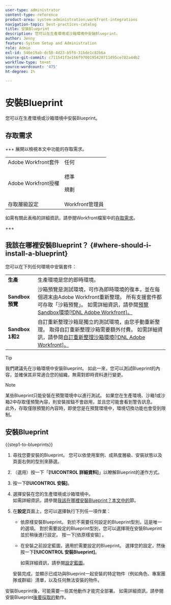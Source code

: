 ```yaml
---
user-type: administrator
content-type: reference
product-area: system-administration;workfront-integrations
navigation-topic: best-practices-catalog
title: 安裝Blueprint
description: 您可以在生產環境或沙箱環境中安裝Blueprint。
author: Jenny
feature: System Setup and Administration
role: Admin
exl-id: 546e19ab-dc50-4d23-b5f6-31bde1c82b6a
source-git-commit: c711541f3e166f9700195420711d95ce782a44b2
workflow-type: tm+mt
source-wordcount: '475'
ht-degree: 1%

---
```


# 安裝Blueprint

<!-- Audited: 5/2025 -->

您可以在生產環境或沙箱環境中安裝Blueprint。

## 存取需求

+++ 展開以檢視本文中功能的存取需求。

<table style="table-layout:auto"> 
 <col> 
 <col> 
 <tbody> 
  <tr> 
   <td role="rowheader">Adobe Workfront套件</td> 
   <td>任何</td> 
  </tr> 
  <tr> 
   <td role="rowheader">Adobe Workfront授權</td> 
   <td>
   <p>標準</p>
   <p>規劃</p></td> 
  </tr> 
  <tr> 
   <td role="rowheader">存取層級設定</td> 
   <td>Workfront管理員</td> 
  </tr> 
 </tbody> 
</table>

如需有關此表格的詳細資訊，請參閱Workfront檔案中的[存取需求](/help/quicksilver/administration-and-setup/add-users/access-levels-and-object-permissions/access-level-requirements-in-documentation.md)。

+++

## 我該在哪裡安裝Blueprint？ {#where-should-i-install-a-blueprint}

您可以在下列任何環境中安裝套件：

<table style="table-layout:auto">
        <tr>
        <td><strong>生產</strong></td>
        <td>生產環境是您的即時環境。</td>
    </tr>
    <tr>
        <td><strong>Sandbox 預覽</strong></td>
        <td>沙箱預覽是測試環境，可作為即時環境的復本，並在每個週末由Adobe Workfront重新整理。 所有支援套件都可存取「沙箱預覽」。 如需詳細資訊，請參閱<a href="../../administration-and-setup/set-up-workfront/workfront-testing-environments/wf-preview-sandbox-environment.md">預覽Sandbox環境[!DNL Adobe Workfront]。</a></td>
    </tr>
    <tr>
        <td><strong>Sandbox 1和2</strong></td>
        <td>自訂重新整理沙箱是獨立的測試環境，由您手動重新整理。 取得自訂重新整理沙箱需要額外付費。 如需詳細資訊，請參閱<a href="../../administration-and-setup/set-up-workfront/workfront-testing-environments/wf-custom-refresh-sandbox-environment.md">自訂重新整理沙箱環境[!DNL Adobe Workfront]。</a></td>
    </tr>
</table>

>[!TIP]
>
>我們建議先在沙箱環境中安裝Blueprint。 如此一來，您可以測試Blueprint的內容，並確保其非常適合您的組織，無需對即時資料進行變更。

>[!NOTE]
>
>某些Blueprint只能安裝在預覽環境中以進行測試。 如果您在生產環境、沙箱1或沙箱2中存取僅預覽內容，則安裝按鈕不會啟用，並且您可能會看到警告訊息。\
>此外，存取僅限預覽的內容時，即使您是在預覽環境中，環境切換功能也會受到限制。

## 安裝Blueprint

{{step1-to-blueprints}}

1. 尋找您要安裝的Blueprint。 您可以依使用案例、成熟度層級、安裝狀態以及頁面右側的型別來篩選。
1. （選用）按一下「**[!UICONTROL 詳細資料]**」以瞭解Blueprint的運作方式。
1. 按一下&#x200B;**[!UICONTROL 安裝]**。
1. 選擇安裝在您的生產環境或沙箱環境中。\
   如需詳細資訊，請參閱[我該在哪裡安裝Blueprint？本文中的](#where-should-i-install-a-blueprint)節。
1. 在&#x200B;**設定**&#x200B;頁面上，您可以選擇執行下列任一項作業：

   * 依原樣安裝Blueprint。 對於不需要任何設定的Blueprint型別，這是唯一的選項。 對於需要設定的Blueprint型別，您可以選擇現在安裝Blueprint並於稍後進行設定。 按一下[依原樣安裝] **&#x200B;**。
   * 在安裝之前設定藍圖，適用於需要設定的Blueprint。 選擇您的設定，然後按一下&#x200B;**[!UICONTROL 安裝Blueprint]**。

     如需詳細資訊，請參閱[設定藍圖](../../administration-and-setup/blueprints/configure-template-package.md)。

   安裝完成，並顯示已成功與Blueprint一起安裝的特定物件（例如角色、專案團隊或群組）清單，以及任何無法安裝的物件。

安裝Blueprint後，可能需要一些其他動作才能完全部署。 如需詳細資訊，請參閱安裝Blueprint[後要採取的](../../administration-and-setup/blueprints/best-next-actions-after-install.md)動作。
